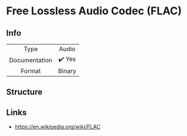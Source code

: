 # Free Lossless Audio Codec (FLAC)

## Info
|||
|:-:|:-:|
|Type| Audio |
|Documentation| :heavy_check_mark: Yes |
|Format|Binary|

## Structure

## Links
- https://en.wikipedia.org/wiki/FLAC
